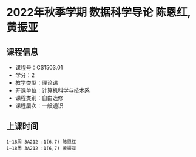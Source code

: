 # 2022年秋季学期 数据科学导论 陈恩红, 黄振亚






## 课程信息

- 课程号：CS1503.01
- 学分：2
- 教学类型：理论课
- 开课单位：计算机科学与技术系
- 课程类别：自由选修
- 课程层次：一般通识

## 上课时间

```
1~18周 3A212 :1(6,7) 陈恩红
1~18周 3A212 :1(6,7) 黄振亚
```

